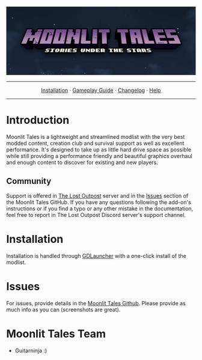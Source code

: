 <a href="https://github.com/Lost-Outpost/moonlit-tales/blob/main/README.md"><img src="images/banner.jpg" target="_blank"></a>

---

<p align="center">
  <a href="README.md">Installation</a> ·
  <a href="GAMEPLAY.md">Gameplay Guide</a> ·
  <a href="CHANGELOG.md">Changelog</a> ·
  <a href="HELP.md">Help</a>
</p>

---

# Introduction

Moonlit Tales is a lightweight and streamlined modlist with the very best modded content, creation club and survival support as well as excellent performance. It's designed to take up as little hard drive space as possible while still providing a performance friendly and beautiful graphics overhaul and enough content to discover for existing and new players.

## Community

Support is offered in [The Lost Outpost](https://discord.gg/WF66mMu) server and in the [Issues](https://github.com/Lost-Outpost/moonlit-tales/issues) section of the Moonlit Tales GitHub. If you have any questions following the add-on's instructions or if you find a typo or any other mistake in the documentation, feel free to report in The Lost Outpost Discord server's support channel.

# Installation

Installation is handled through [GDLauncher](https://gdlauncher.com/) with a one-click install of the modlist.

# Issues



For issues, provide details in the [Moonlit Tales Github](https://github.com/Lost-Outpost/moonlit-tales/issues). Please provide as much info as you can (screenshots are great).

# Moonlit Tales Team
+ Guitarninja :)
